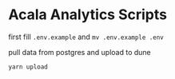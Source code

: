 # Acala Analytics Scripts
first fill `.env.example` and `mv .env.example .env`

pull data from postgres and upload to dune
```
yarn upload
```

